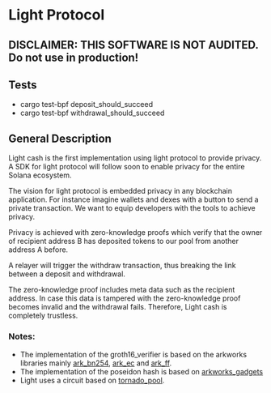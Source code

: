 # Light Protocol

## DISCLAIMER: THIS SOFTWARE IS NOT AUDITED. Do not use in production!

## Tests
- cargo test-bpf deposit_should_succeed
- cargo test-bpf withdrawal_should_succeed

## General Description

Light cash is the first implementation using light protocol to provide privacy. A SDK for light protocol will follow soon to enable privacy for the entire Solana ecosystem.

The vision for light protocol is embedded privacy in any blockchain application. For instance imagine wallets and dexes with a button to send a private transaction. We want to equip developers with the tools to achieve privacy.

Privacy is achieved with zero-knowledge proofs which verify that the owner of recipient address B has deposited tokens to our pool from another address A before.

A relayer will trigger the withdraw transaction, thus breaking the link between a deposit and withdrawal.

The zero-knowledge proof includes meta data such as the recipient address. In case this data is tampered with the zero-knowledge proof becomes invalid and the withdrawal fails. Therefore, Light cash is completely trustless.

### Notes:
- The implementation of the groth16_verifier is based on the arkworks libraries mainly [ark_bn254](https://docs.rs/ark-bn254/0.3.0/ark_bn254/), [ark_ec](https://docs.rs/ark-ec/0.3.0/ark_ec/) and [ark_ff](https://docs.rs/ark-ff/0.3.0/ark_ff/).
- The implementation of the poseidon hash is based on [arkworks_gadgets](https://docs.rs/arkworks-gadgets/0.3.14/arkworks_gadgets/poseidon/circom/index.html)
- Light uses a circuit based on [tornado_pool](https://github.com/tornadocash/tornado-pool/tree/onchain-tree/circuits).
